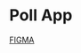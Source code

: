 # Poll App

[FIGMA](https://www.figma.com/file/3BVLsVD2abH2cpvhWje2Hm/Inside-Out-Poll?node-id=0%3A1&t=Aj48AzfHdD2uHEQv-0)
